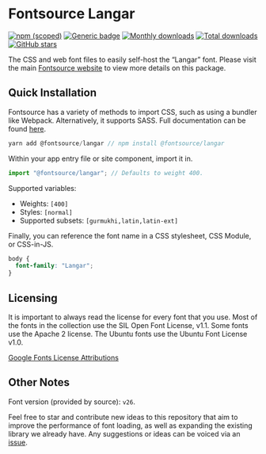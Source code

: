 # Fontsource Langar

[![npm (scoped)](https://img.shields.io/npm/v/@fontsource/langar?color=brightgreen)](https://www.npmjs.com/package/@fontsource/langar) [![Generic badge](https://img.shields.io/badge/fontsource-passing-brightgreen)](https://github.com/fontsource/fontsource) [![Monthly downloads](https://badgen.net/npm/dm/@fontsource/langar)](https://github.com/fontsource/fontsource) [![Total downloads](https://badgen.net/npm/dt/@fontsource/langar)](https://github.com/fontsource/fontsource) [![GitHub stars](https://img.shields.io/github/stars/fontsource/fontsource.svg?style=social&label=Star)](https://github.com/fontsource/fontsource/stargazers)

The CSS and web font files to easily self-host the “Langar” font. Please visit the main [Fontsource website](https://fontsource.org/fonts/langar) to view more details on this package.

## Quick Installation

Fontsource has a variety of methods to import CSS, such as using a bundler like Webpack. Alternatively, it supports SASS. Full documentation can be found [here](https://fontsource.org/docs/introduction).

```javascript
yarn add @fontsource/langar // npm install @fontsource/langar
```

Within your app entry file or site component, import it in.

```javascript
import "@fontsource/langar"; // Defaults to weight 400.
```

Supported variables:

- Weights: `[400]`
- Styles: `[normal]`
- Supported subsets: `[gurmukhi,latin,latin-ext]`

Finally, you can reference the font name in a CSS stylesheet, CSS Module, or CSS-in-JS.

```css
body {
  font-family: "Langar";
}
```



## Licensing

It is important to always read the license for every font that you use.
Most of the fonts in the collection use the SIL Open Font License, v1.1. Some fonts use the Apache 2 license. The Ubuntu fonts use the Ubuntu Font License v1.0.

[Google Fonts License Attributions](https://fonts.google.com/attribution)

## Other Notes

Font version (provided by source): `v26`.

Feel free to star and contribute new ideas to this repository that aim to improve the performance of font loading, as well as expanding the existing library we already have. Any suggestions or ideas can be voiced via an [issue](https://github.com/fontsource/fontsource/issues).

